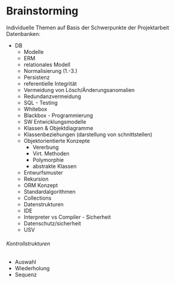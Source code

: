# Brainstorming
Individuelle Themen auf Basis der Schwerpunkte der Projektarbeit  
Datenbanken:  
   - DB 
        - Modelle
        - ERM 
        - relationales Modell
        - Normalisierung (1.-3.)
        - Persistenz
        - referentielle Integrität
        - Vermeidung von Lösch/Änderungsanomalien
        - Redundanzvermeidung
        - SQL
    - Testing
        - Whitebox
        - Blackbox
    - Programmierung 
        - SW Entwicklungsmodelle
        - Klassen & Objektdiagramme
        - Klassenbeziehungen (darstellung von schnittstellen)
        - Objektorientierte Konzepte
            - Vererbung
            - Virt. Methoden
            - Polymorphie
            - abstrakte Klassen
        - Entwurfsmuster
        - Rekursion
        - ORM Konzept
        - Standardalgorithmen
        - Collections
        - Datenstrukturen
        - IDE 
        - Interpreter vs Compiler
    - Sicherheit
        - Datenschutz/sicherheit
        - USV

###### Kontrollstrukturen
- Auswahl
- Wiederholung
- Sequenz
